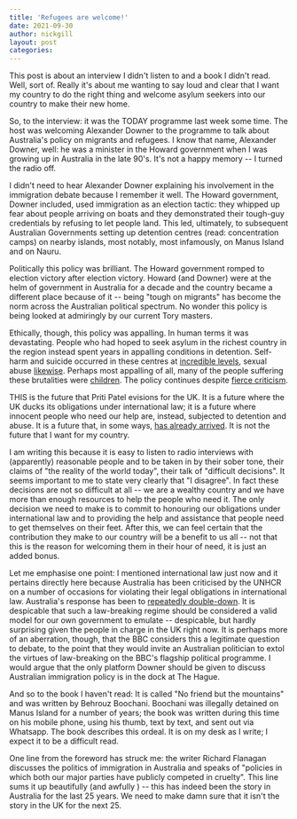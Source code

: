 ```yaml
---
title: 'Refugees are welcome!'
date: 2021-09-30
author: nickgill
layout: post
categories:
---
```


This post is about an interview I didn't listen to and a book I didn't read. Well, sort of. Really it's about me wanting to say loud and clear that I want my country to do the right thing and welcome asylum seekers into our country to make their new home.

So, to the interview: it was the TODAY programme last week some time. The host was welcoming Alexander Downer to the programme to talk about Australia's policy on migrants and refugees. I know that name, Alexander Downer, well: he was a minister in the Howard government when I was growing up in Australia in the late 90's. It's not a happy memory -- I turned the radio off.

I didn't need to hear Alexander Downer explaining his involvement in the immigration debate because I remember it well. The Howard government, Downer included, used immigration as an election tactic: they whipped up fear about people arriving on boats and they demonstrated their tough-guy credentials by refusing to let people land. This led, ultimately, to subsequent Australian Governments setting up detention centres (read: concentration camps) on nearby islands, most notably, most infamously, on Manus Island and on Nauru.

Politically this policy was brilliant. The Howard government romped to election victory after election victory. Howard (and Downer) were at the helm of government in Australia for a decade and the country became a different place because of it -- being "tough on migrants" has become the norm across the Australian political spectrum. No wonder this policy is being looked at admiringly by our current Tory masters.

Ethically, though, this policy was appalling. In human terms it was devastating. People who had hoped to seek asylum in the richest country in the region instead spent years in appalling conditions in detention. Self-harm and suicide occurred in these centres at <a href = "https://www.theguardian.com/australia-news/2017/may/18/self-harm-suicide-and-assaults-brutality-on-manus-revealed">incredible levels</a>, sexual abuse <a href = "https://www.theguardian.com/australia-news/2016/aug/10/the-nauru-files-2000-leaked-reports-reveal-scale-of-abuse-of-children-in-australian-offshore-detention">likewise</a>. Perhaps most appalling of all, many of the people suffering these brutalities were <a href = "https://www.bbc.co.uk/news/world-asia-45327058">children</a>. The policy continues despite <a href = "https://www.hrw.org/news/2021/07/16/australia-8-years-abusive-offshore-asylum-processing">fierce criticism</a>.

THIS is the future that Priti Patel evisions for the UK. It is a future where the UK ducks its obligations under international law; it is a future where innocent people who need our help are, instead, subjected to detention and abuse. It is a future that, in some ways, <a href = "https://www.politics.co.uk/reference/immigration-removal-detention-centres/">has already arrived</a>. It is not the future that I want for my country.

I am writing this because it is easy to listen to radio interviews with (apparently) reasonable people and to be taken in by their sober tone, their claims of "the reality of the world today", their talk of "difficult decisions". It seems important to me to state very clearly that "I disagree". In fact these decisions are not so difficult at all -- we are a wealthy country and we have more than enough resources to help the people who need it. The only decision we need to make is to commit to honouring our obligations under international law and to providing the help and assistance that people need to get themselves on their feet. After this, we can feel certain that the contribution they make to our country will be a benefit to us all -- not that this is the reason for welcoming them in their hour of need, it is just an added bonus.

Let me emphasise one point: I mentioned international law just now and it pertains directly here because Australia has been criticised by the UNHCR on a number of occasions for violating their legal obligations in international law. Australia's response has been to <a href = "https://www.unhcr.org/en-au/5ef99e0a4.pdf">repeatedly double-down</a>. It is despicable that such a law-breaking regime should be considered a valid model for our own government to emulate -- despicable, but hardly surprising given the people in charge in the UK right now. It is perhaps more of an aberration, though, that the BBC considers this a legitimate question to debate, to the point that they would invite an Australian politician to extol the virtues of law-breaking on the BBC's flagship political programme. I would argue that the only platform Downer should be given to discuss Australian immigration policy is in the dock at The Hague.

And so to the book I haven't read: It is called "No friend but the mountains" and was written by Behrouz Boochani. Boochani was illegally detained on Manus Island for a number of years; the book was written during this time on his mobile phone, using his thumb, text by text, and sent out via Whatsapp. The book describes this ordeal. It is on my desk as I write; I expect it to be a difficult read.

One line from the foreword has struck me: the writer Richard Flanagan discusses the politics of immigration in Australia and speaks of "policies in which both our major parties have publicly competed in cruelty". This line sums it up beautifully (and awfully ) -- this has indeed been the story in Australia for the last 25 years. We need to make damn sure that it isn't the story in the UK for the next 25.

